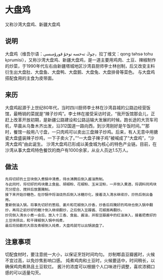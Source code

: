 大盘鸡
===

又称沙湾大盘鸡、新疆大盘鸡

## 说明
大盘鸡（维吾尔语：چوڭ تەخسە توخۇ قورۇمىسى‎，拉丁维文：qong təhsə tohu ⱪorumisi），又称沙湾大盘鸡、新疆大盘鸡，是一道主要用鸡肉、土豆、辣椒制作的炒菜，于1990年代左右由新疆塔城地区沙湾县厨师李士林创制，后又改变主料衍生出大盘肚、大盘鱼、大盘鸭、大盘鹅、大盘兔、大盘排骨等菜色。
与大盘鸡搭配食用的主食为皮带面。

## 来历
大盘鸡起源于上世纪80年代，当时四川厨师李士林在沙湾县城的公路边经营饭馆，最畅销的菜就是“辣子炒鸡”。李士林在接受采访时说，“我开饭馆那会儿，正赶上改革开放初期，是新疆公路建设和公路运输大发展的时候。跑长途的大货车司机，早晨从乌鲁木齐出发，沿312国道一路向西，到沙湾刚好是午饭时间。”“那时，餐馆一般用八寸盘，一只肉鸡可以卖出三盘辣子炒鸡。后来，有人无意中用搪瓷大盘盛装辣子炒鸡，一下子卖火了。”“一大盘子辣子鸡”被喊成了“大盘鸡”，“沙湾大盘鸡”由此诞生。
沙湾大盘鸡已形成以美食城为核心的特色产业链。目前，在沙湾从事大盘鸡特色餐饮的商户有1000余家，从业人员达1.5万人。

## 做法
```shell
先将切好的土豆块倒入煮锅中清煮，待水沸腾后倒入酱油熬制。
与此同时，将切好的鸡块撒上食盐、胡椒粉、花椒粉、玉米淀粉，一并倒入黄酒，将调料同鸡块充分捏合、搅拌后放置腌制。
接下来开始炒糖色，在炒锅中将油烧热后倒入冰糖炒化，接着浇入清水继续炒，炒热后倒出备用。
重新倒油入锅，将事先切好的葱段、姜片和花椒倒入炒香，炒香后将腌好的鸡块也倒入锅中翻炒，再将之前炒好的糖汁倒入继续翻炒，之后倒入豆瓣酱、花椒面再翻炒。
炒完倒入清水小煮一会后，放入十三香、食盐、酱油，并取豆瓣酱中的红油淋入，接着把煮好的土豆块捞出，和干辣椒倒入锅中炖煮，
最后将拍散的大蒜及青椒倒入炖煮，大盘鸡就可以出锅装盘了。
```

## 注意事项
切配食材时，要注意统一大小，以保证烹饪时间均匀。
炒制郫县豆瓣酱时，火候不宜过高，以免炒焦影响口感。
炖煮鸡肉和土豆时，火候要适中，时间稍长，以确保鸡肉煮熟且土豆软烂。
酱汁的浓度可以根据个人口味进行调整，喜欢浓稠口感的可以适量勾芡。
